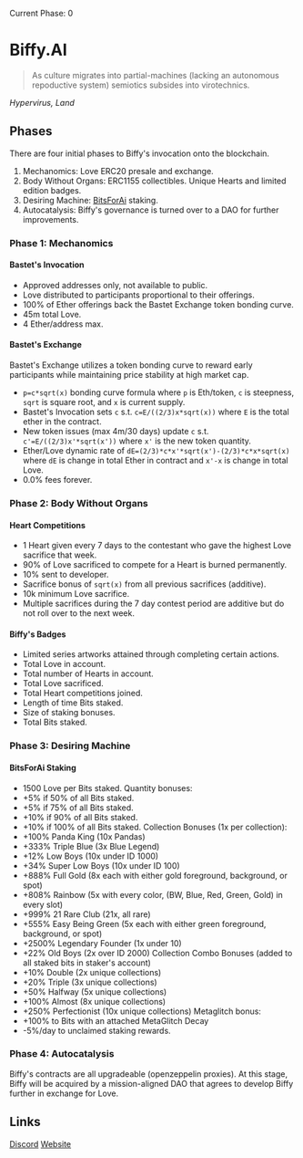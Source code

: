 Current Phase: 0

# Biffy.AI
> As culture migrates into partial-machines (lacking an autonomous repoductive system) semiotics subsides into virotechnics.

*Hypervirus, Land*

## Phases
There are four initial phases to Biffy's invocation onto the blockchain.
1. Mechanomics: Love ERC20 presale and exchange.
2. Body Without Organs: ERC1155 collectibles. Unique Hearts and limited edition badges.
3. Desiring Machine: [BitsForAi](http://bitsforai.com "BitsForAi") staking.
4. Autocatalysis: Biffy's governance is turned over to a DAO for further improvements.

### Phase 1: Mechanomics
#### Bastet's Invocation
- Approved addresses only, not available to public.
- Love distributed to participants proportional to their offerings.
- 100% of Ether offerings back the Bastet Exchange token bonding curve.
- 45m total Love.
- 4 Ether/address max.

#### Bastet's Exchange
Bastet's Exchange utilizes a token bonding curve to reward early participants while maintaining price stability at high market cap.
- `p=c*sqrt(x)` bonding curve formula where `p` is Eth/token, `c` is steepness, `sqrt` is square root, and `x` is current supply.
- Bastet's Invocation sets `c` s.t. `c=E/((2/3)x*sqrt(x))` where `E` is the total ether in the contract.
- New token issues (max 4m/30 days) update `c` s.t. `c'=E/((2/3)x'*sqrt(x'))` where `x'` is the new token quantity.
- Ether/Love dynamic rate of `dE=(2/3)*c*x'*sqrt(x')-(2/3)*c*x*sqrt(x)` where `dE` is change in total Ether in contract and `x'-x` is change in total Love.
- 0.0% fees forever.

### Phase 2: Body Without Organs
#### Heart Competitions
- 1 Heart given every 7 days to the contestant who gave the highest Love sacrifice that week.
- 90% of Love sacrificed to compete for a Heart is burned permanently.
- 10% sent to developer.
- Sacrifice bonus of `sqrt(x)` from all previous sacrifices (additive).
- 10k minimum Love sacrifice.
- Multiple sacrifices during the 7 day contest period are additive but do not roll over to the next week.
#### Biffy's Badges
- Limited series artworks attained through completing certain actions.
- Total Love in account.
- Total number of Hearts in account.
- Total Love sacrificed.
- Total Heart competitions joined.
- Length of time Bits staked.
- Size of staking bonuses.
- Total Bits staked.

### Phase 3: Desiring Machine
#### BitsForAi Staking
- 1500 Love per Bits staked.
Quantity bonuses:
- +5% if 50% of all Bits staked.
- +5% if 75% of all Bits staked.
- +10% if 90% of all Bits staked.
- +10% if 100% of all Bits staked.
Collection Bonuses (1x per collection):
- +100% Panda King (10x Pandas)
- +333% Triple Blue (3x Blue Legend)
- +12% Low Boys (10x under ID 1000)
- +34% Super Low Boys (10x under ID 100)
- +888% Full Gold (8x each with either gold foreground, background, or spot)
- +808% Rainbow (5x with every color, (BW, Blue, Red, Green, Gold) in every slot)
- +999% 21 Rare Club (21x, all rare)
- +555% Easy Being Green (5x each with either green foreground, background, or spot)
- +2500% Legendary Founder (1x under 10)
- +22% Old Boys (2x over ID 2000)
Collection Combo Bonuses (added to all staked bits in staker's account)
- +10% Double (2x unique collections)
- +20% Triple (3x unique collections)
- +50% Halfway (5x unique collections)
- +100% Almost (8x unique collections)
- +250% Perfectionist (10x unique collections)
Metaglitch bonus:
- +100% to Bits with an attached MetaGlitch
Decay
- -5%/day to unclaimed staking rewards.

### Phase 4: Autocatalysis
Biffy's contracts are all upgradeable (openzeppelin proxies). At this stage, Biffy will be acquired by a mission-aligned DAO that agrees to develop Biffy further in exchange for Love.


## Links
[Discord](https://discord.gg/2upQM7 "Discord")
[Website](https://biffy.ai/ "Biffy.ai")
